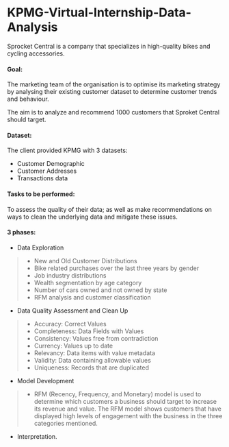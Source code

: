 # KPMG-Virtual-Internship-Data-Analysis

Sprocket Central is a company that specializes in high-quality bikes and cycling accessories. 

#### Goal:
The marketing team of the organisation is to optimise its marketing strategy by analysing their existing customer dataset to determine customer trends and behaviour. 

The aim is to analyze and recommend 1000 customers that Sproket Central should target.

#### Dataset:
The client provided KPMG with 3 datasets:

- Customer Demographic
- Customer Addresses
- Transactions data

#### Tasks to be performed:
To assess the quality of their data; as well as make recommendations on ways to clean the underlying data and mitigate these issues.

#### 3 phases:
- Data Exploration
> - New and Old Customer Distributions
> - Bike related purchases over the last three years by gender
> - Job industry distributions
> - Wealth segmentation by age category
> - Number of cars owned and not owned by state
> - RFM analysis and customer classification

- Data Quality Assessment and Clean Up
> - Accuracy: Correct Values
> - Completeness: Data Fields with Values
> - Consistency: Values free from contradiction
> - Currency: Values up to date
> - Relevancy: Data items with value metadata
> - Validity: Data containing allowable values
> - Uniqueness: Records that are duplicated

- Model Development
> - RFM (Recency, Frequency, and Monetary) model is used to determine which customers a business should target to increase its revenue and value. The RFM model shows customers that have displayed high levels of engagement with the business in the three categories mentioned. 

- Interpretation.
